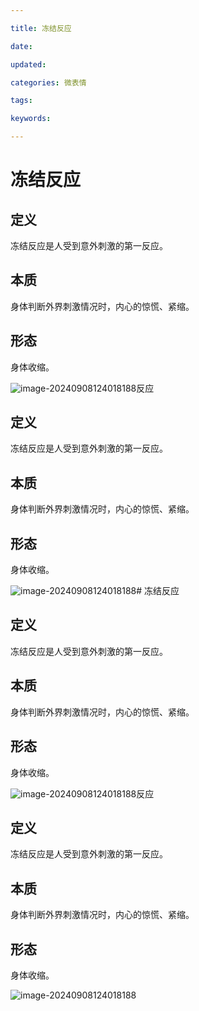 ```yaml
---

title: 冻结反应

date: 

updated: 

categories: 微表情

tags: 

keywords: 

---
```

# 冻结反应

## 定义

冻结反应是人受到意外刺激的第一反应。

##  本质

身体判断外界刺激情况时，内心的惊慌、紧缩。

##  形态

身体收缩。

![image-20240908124018188](./../../TyporaImage/MicroExpression/image-20240908124018188.png)反应

## 定义

冻结反应是人受到意外刺激的第一反应。

##  本质

身体判断外界刺激情况时，内心的惊慌、紧缩。

##  形态

身体收缩。

![image-20240908124018188](./../../TyporaImage/MicroExpression/image-20240908124018188.png)# 冻结反应

## 定义

冻结反应是人受到意外刺激的第一反应。

##  本质

身体判断外界刺激情况时，内心的惊慌、紧缩。

##  形态

身体收缩。

![image-20240908124018188](./../../TyporaImage/MicroExpression/image-20240908124018188.png)反应

## 定义

冻结反应是人受到意外刺激的第一反应。

##  本质

身体判断外界刺激情况时，内心的惊慌、紧缩。

##  形态

身体收缩。

![image-20240908124018188](./../../TyporaImage/MicroExpression/image-20240908124018188.png)